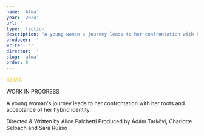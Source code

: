 ```yaml
---
name: 'Alma'
year: '2024'
url: ''
type: 'fiction'
description: "A young woman's journey leads to her confrontation with her roots and acceptance of her hybrid identity."
producer: ''
writer: ''
director: ''
slug: 'alma'
order: 8
---
```


<script>
  import ExternalLink from '$lib/components/Link/ExternalLink.svelte';
  import Link from '$lib/components/Link/Link.svelte';  
</script>

**<span style="color:#F6E06F;">ALMA</span>**

WORK IN PROGRESS

A young woman's journey leads to her confrontation with her roots and acceptance of her hybrid identity.

Directed & Written by Alice Palchetti
Produced by Ádám Tarkövi, Charlotte Selbach and Sara Russo

<div class="hidden-desktop">
<!-- <ExternalLink ariaLabel="Watch film" href='https://vimeo.com/764106187'>Watch film</ExternalLink> -->

<!-- ![Movie Poster](../../assets/projects/alma/alma_still2.jpg) -->

</div>
